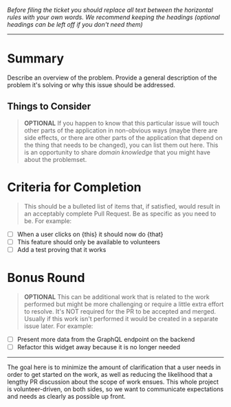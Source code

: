 *Before filing the ticket you should replace all text between the horizontal rules with your own words. We recommend keeping the headings (optional headings can be left off if you don't need them)*

--------

# Summary

Describe an overview of the problem. Provide a general description of the problem it's solving or why this issue should be addressed.

## Things to Consider
> **OPTIONAL** If you happen to know that this particular issue will touch other parts of the application in non-obvious ways (maybe there are side effects, or there are other parts of the application that depend on the thing that needs to be changed), you can list them out here. This is an opportunity to share *domain knowledge* that you might have about the problemset.

# Criteria for Completion
> This should be a bulleted list of items that, if satisfied, would result in an acceptably complete Pull Request. Be as specific as you need to be. For example:

 - [ ] When a user clicks on {this} it should now do {that}
 - [ ] This feature should only be available to volunteers
 - [ ] Add a test proving that it works

# Bonus Round
> **OPTIONAL** This can be additional work that is related to the work performed but might be more challenging or require a little extra effort to resolve. It's NOT required for the PR to be accepted and merged. Usually if this work isn't performed it would be created in a separate issue later. For example:

 - [ ] Present more data from the GraphQL endpoint on the backend
 - [ ] Refactor this widget away because it is no longer needed

-------

The goal here is to minimize the amount of clarification that a user needs in order to get started on the work, as well as reducing the likelihood that a lengthy PR discussion about the scope of work ensues. This whole project is volunteer-driven, on both sides, so we want to communicate expectations and needs as clearly as possible up front.
